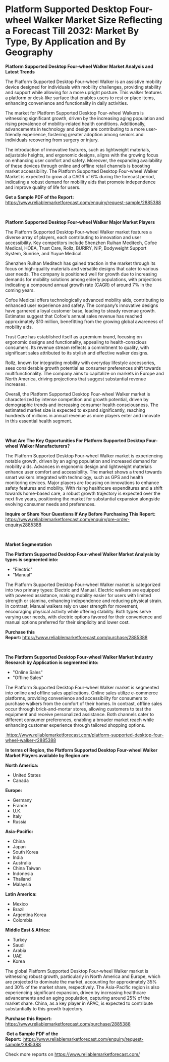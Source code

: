 <p><h1>Platform Supported Desktop Four-wheel Walker Market Size Reflecting a Forecast Till 2032: Market By Type, By Application and By Geography</h1></p><p><strong>Platform Supported Desktop Four-wheel Walker Market Analysis and Latest Trends</strong></p>
<p><p>The Platform Supported Desktop Four-wheel Walker is an assistive mobility device designed for individuals with mobility challenges, providing stability and support while allowing for a more upright posture. This walker features a platform or desk-like surface that enables users to rest or place items, enhancing convenience and functionality in daily activities. </p><p>The market for Platform Supported Desktop Four-wheel Walkers is witnessing significant growth, driven by the increasing aging population and rising prevalence of mobility-related health conditions. Additionally, advancements in technology and design are contributing to a more user-friendly experience, fostering greater adoption among seniors and individuals recovering from surgery or injury. </p><p>The introduction of innovative features, such as lightweight materials, adjustable heights, and ergonomic designs, aligns with the growing focus on enhancing user comfort and safety. Moreover, the expanding availability of these devices through online and offline retail channels is boosting market accessibility. The Platform Supported Desktop Four-wheel Walker Market is expected to grow at a CAGR of 6% during the forecast period, indicating a robust demand for mobility aids that promote independence and improve quality of life for users.</p></p>
<p><strong>Get a Sample PDF of the Report:&nbsp;</strong> <a href="https://www.reliablemarketforecast.com/enquiry/request-sample/2885388?utm_campaign=3499&utm_medium=2&utm_source=Github&utm_content=ia&utm_term=13032025&utm_id=platform-supported-desktop-four-wheel-walker">https://www.reliablemarketforecast.com/enquiry/request-sample/2885388</a></p>
<p>&nbsp;</p>
<p><strong>Platform Supported Desktop Four-wheel Walker Major Market Players</strong></p>
<p><p>The Platform Supported Desktop Four-wheel Walker market features a diverse array of players, each contributing to innovation and user accessibility. Key competitors include Shenzhen Ruihan Meditech, Cofoe Medical, HOEA, Trust Care, Rollz, BURIRY, NIP, Bodyweight Support System, Sunrise, and Yuyue Medical.</p><p>Shenzhen Ruihan Meditech has gained traction in the market through its focus on high-quality materials and versatile designs that cater to various user needs. The company is positioned well for growth due to increasing demands for mobility solutions among elderly populations, with projections indicating a compound annual growth rate (CAGR) of around 7% in the coming years.</p><p>Cofoe Medical offers technologically advanced mobility aids, contributing to enhanced user experience and safety. The company’s innovative designs have garnered a loyal customer base, leading to steady revenue growth. Estimates suggest that Cofoe's annual sales revenue has reached approximately $10 million, benefitting from the growing global awareness of mobility aids.</p><p>Trust Care has established itself as a premium brand, focusing on ergonomic designs and functionality, appealing to health-conscious consumers. Its revenue stream reflects a commitment to quality, with significant sales attributed to its stylish and effective walker designs.</p><p>Rollz, known for integrating mobility with everyday lifestyle accessories, sees considerable growth potential as consumer preferences shift towards multifunctionality. The company aims to capitalize on markets in Europe and North America, driving projections that suggest substantial revenue increases.</p><p>Overall, the Platform Supported Desktop Four-wheel Walker market is characterized by intense competition and growth potential, driven by demographic trends and increasing consumer health consciousness. The estimated market size is expected to expand significantly, reaching hundreds of millions in annual revenue as more players enter and innovate in this essential health segment.</p></p>
<p>&nbsp;</p>
<p><strong>What Are The Key Opportunities For Platform Supported Desktop Four-wheel Walker Manufacturers?</strong></p>
<p><p>The Platform Supported Desktop Four-wheel Walker market is experiencing notable growth, driven by an aging population and increased demand for mobility aids. Advances in ergonomic design and lightweight materials enhance user comfort and accessibility. The market shows a trend towards smart walkers integrated with technology, such as GPS and health monitoring devices. Major players are focusing on innovations to enhance safety features and mobility. With rising healthcare expenditures and a shift towards home-based care, a robust growth trajectory is expected over the next five years, positioning the market for substantial expansion alongside evolving consumer needs and preferences.</p></p>
<p><strong>Inquire or Share Your Questions If Any Before Purchasing This Report:</strong> <a href="https://www.reliablemarketforecast.com/enquiry/pre-order-enquiry/2885388?utm_campaign=3499&utm_medium=2&utm_source=Github&utm_content=ia&utm_term=13032025&utm_id=platform-supported-desktop-four-wheel-walker">https://www.reliablemarketforecast.com/enquiry/pre-order-enquiry/2885388</a></p>
<p>&nbsp;</p>
<p><strong>Market Segmentation</strong></p>
<p><strong>The Platform Supported Desktop Four-wheel Walker Market Analysis by types is segmented into:</strong></p>
<p><ul><li>"Electric"</li><li>"Manual"</li></ul></p>
<p><p>The Platform Supported Desktop Four-wheel Walker market is categorized into two primary types: Electric and Manual. Electric walkers are equipped with powered assistance, making mobility easier for users with limited strength or stamina, enhancing independence and reducing physical strain. In contrast, Manual walkers rely on user strength for movement, encouraging physical activity while offering stability. Both types serve varying user needs, with electric options favored for their convenience and manual options preferred for their simplicity and lower cost.</p></p>
<p><strong>Purchase this Report:&nbsp;</strong><a href="https://www.reliablemarketforecast.com/purchase/2885388?utm_campaign=3499&utm_medium=2&utm_source=Github&utm_content=ia&utm_term=13032025&utm_id=platform-supported-desktop-four-wheel-walker">https://www.reliablemarketforecast.com/purchase/2885388</a></p>
<p>&nbsp;</p>
<p><strong>The Platform Supported Desktop Four-wheel Walker Market Industry Research by Application is segmented into:</strong></p>
<p><ul><li>"Online Sales"</li><li>"Offline Sales"</li></ul></p>
<p><p>The Platform Supported Desktop Four-wheel Walker market is segmented into online and offline sales applications. Online sales utilize e-commerce platforms, providing convenience and accessibility for consumers to purchase walkers from the comfort of their homes. In contrast, offline sales occur through brick-and-mortar stores, allowing customers to test the equipment and receive personalized assistance. Both channels cater to different consumer preferences, enabling a broader market reach while enhancing customer experience through tailored shopping options.</p></p>
<p><a href="https://www.reliablemarketforecast.com/platform-supported-desktop-four-wheel-walker-r2885388?utm_campaign=3499&utm_medium=2&utm_source=Github&utm_content=ia&utm_term=13032025&utm_id=platform-supported-desktop-four-wheel-walker">&nbsp;https://www.reliablemarketforecast.com/platform-supported-desktop-four-wheel-walker-r2885388</a></p>
<p><strong>In terms of Region, the Platform Supported Desktop Four-wheel Walker Market Players available by Region are:</strong></p>
<p>
    <p> <strong> North America: </strong>
        <ul>
            <li>United States</li>
            <li>Canada</li>
        </ul>
        </p> 
    <p> <strong> Europe: </strong>
        <ul>
            <li>Germany</li>
            <li>France</li>
            <li>U.K.</li>
            <li>Italy</li>
            <li>Russia</li>
        </ul>
        </p> 
    <p> <strong> Asia-Pacific: </strong>
        <ul>
            <li>China</li>
            <li>Japan</li>
            <li>South Korea</li>
            <li>India</li>
            <li>Australia</li>
            <li>China Taiwan</li>
            <li>Indonesia</li>
            <li>Thailand</li>
            <li>Malaysia</li>
        </ul>
        </p> 
    <p> <strong> Latin America: </strong>
        <ul>
            <li>Mexico</li>
            <li>Brazil</li>
            <li>Argentina Korea</li>
            <li>Colombia</li>
        </ul>
        </p> 
    <p> <strong> Middle East & Africa: </strong>
        <ul>
            <li>Turkey</li>
            <li>Saudi</li>
            <li>Arabia</li>
            <li>UAE</li>
            <li>Korea</li>
        </ul>
    </p>
    </p>
<p><p>The global Platform Supported Desktop Four-wheel Walker market is witnessing robust growth, particularly in North America and Europe, which are projected to dominate the market, accounting for approximately 35% and 30% of the market share, respectively. The Asia-Pacific region is also experiencing significant expansion, driven by increasing healthcare advancements and an aging population, capturing around 25% of the market share. China, as a key player in APAC, is expected to contribute substantially to this growth trajectory.</p></p>
<p><strong>Purchase this Report: </strong><a href="https://www.reliablemarketforecast.com/purchase/2885388?utm_campaign=3499&utm_medium=2&utm_source=Github&utm_content=ia&utm_term=13032025&utm_id=platform-supported-desktop-four-wheel-walker">https://www.reliablemarketforecast.com/purchase/2885388</a></p>
<p>&nbsp;<strong>Get a Sample PDF of the Report:&nbsp;&nbsp;</strong><a href="https://www.reliablemarketforecast.com/enquiry/request-sample/2885388?utm_campaign=3499&utm_medium=2&utm_source=Github&utm_content=ia&utm_term=13032025&utm_id=platform-supported-desktop-four-wheel-walker">https://www.reliablemarketforecast.com/enquiry/request-sample/2885388</a></p>
<p><strong></strong></p>
<p>Check more reports on <a href="https://www.reliablemarketforecast.com/?utm_campaign=3499&utm_medium=2&utm_source=Github&utm_content=ia&utm_term=13032025&utm_id=platform-supported-desktop-four-wheel-walker">https://www.reliablemarketforecast.com/</a></p>